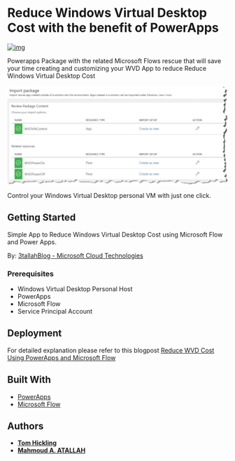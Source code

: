 # Reduce Windows Virtual Desktop Cost with the benefit of PowerApps

 [![img](https://3tallah.com/wp-content/uploads/2020/09/Reduce-WVD-Cost-Using-PowerApps-and-Microsoft-Flow.png)](https://3tallah.com/reduce-wvd-cost-using-powerapps-and-microsoft-flow/)

Powerapps Package with the related Microsoft Flows rescue that will save your time creating and customizing your WVD App to reduce Reduce Windows Virtual Desktop Cost

 [![img](https://raw.githubusercontent.com/3tallah/DOCs/master/Azure/WindowsVirtualDesktop/WVDVMControl/2020-09-08_13-15-15.jpg)](https://3tallah.com/reduce-wvd-cost-using-powerapps-and-microsoft-flow/)

Control your Windows Virtual Desktop personal VM with just one click.


## Getting Started

Simple App to Reduce Windows Virtual Desktop Cost using Microsoft Flow and Power Apps. 

By: [3tallahBlog - Microsoft Cloud Technologies](https://3tallah.com/)

### Prerequisites

* Windows Virtual Desktop Personal Host
* PowerApps 
* Microsoft Flow
* Service Principal Account

## Deployment

For detailed explanation please refer to this blogpost [Reduce WVD Cost Using PowerApps and Microsoft Flow](https://3tallah.com/reduce-wvd-cost-using-powerapps-and-microsoft-flow/)

## Built With

* [PowerApps](https://powerapps.microsoft.com/)
* [Microsoft Flow](http://flow.microsoft.com/)

## Authors

* **[Tom Hickling](https://xenithit.blogspot.com/)**
* **[Mahmoud A. ATALLAH](http://3tallah.com/)**

